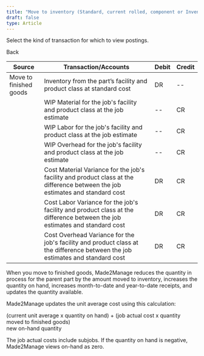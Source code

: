 ```yaml
---
title: "Move to inventory (Standard, current rolled, component or Inventory transactions)"
draft: false
type: Article
---
```


Select the kind of transaction for which to view postings. 

Back

| Source                 | Transaction/Accounts                                                                                                          | Debit | Credit |
|------------------------|-------------------------------------------------------------------------------------------------------------------------------|-------|--------|
| Move to finished goods | Inventory from the part’s facility and product class at standard cost                                                         | DR    | --     |
|                        | WIP Material for the job's facility and product class at the job estimate                                                     | --    | CR     |
|                        | WIP Labor for the job's facility and product class at the job estimate                                                        | --    | CR     |
|                        | WIP Overhead for the job's facility and product class at the job estimate                                                     | --    | CR     |
|                        | Cost Material Variance for the job's facility and product class at the difference between the job estimates and standard cost | DR    | CR     |
|                        | Cost Labor Variance for the job's facility and product class at the difference between the job estimates and standard cost    | DR    | CR     |
|                        | Cost Overhead Variance for the job's facility and product class at the difference between the job estimates and standard cost | DR    | CR     |

When you move to finished goods, Made2Manage reduces the quantity in process for the parent part by the amount moved to inventory, increases the quantity on hand, increases month-to-date and year-to-date receipts, and updates the quantity available.

Made2Manage updates the unit average cost using this calculation:

(current unit average x quantity on hand) + (job actual cost x quantity moved to finished goods)  
new on-hand quantity

The job actual costs include subjobs. If the quantity on hand is negative, Made2Manage views on-hand as zero.